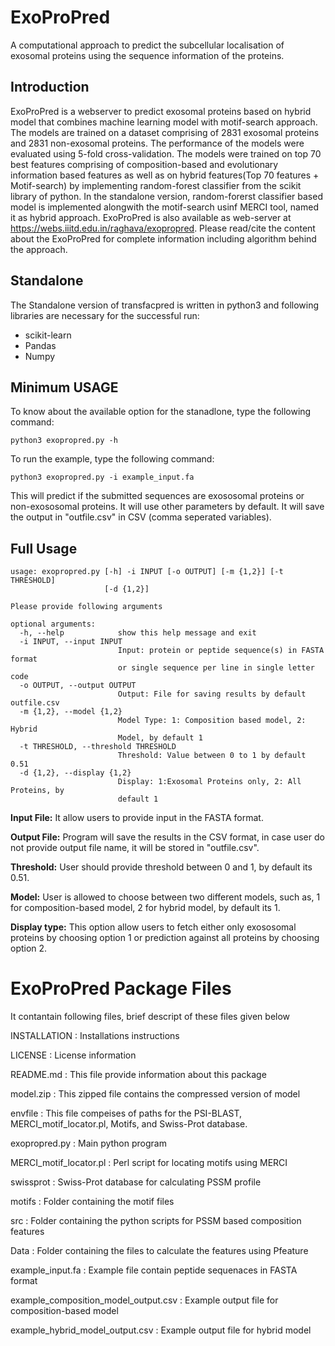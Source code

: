 # **ExoProPred**
A computational approach to predict the subcellular localisation of exosomal proteins using the sequence information of the proteins.
## Introduction
ExoProPred is a webserver to predict exosomal proteins based on hybrid model that combines machine learning model with motif-search approach. The models are trained on a dataset comprising of 2831 exosomal proteins and 2831 non-exosomal proteins. The performance of the models were evaluated using 5-fold cross-validation. The models were trained on top 70 best features comprising of composition-based and evolutionary information based features as well as on hybrid features(Top 70 features + Motif-search) by implementing random-forest classifier from the scikit library of python. In the standalone version, random-forerst classifier based model is implemented alongwith the motif-search usinf MERCI tool, named it as hybrid approach.
ExoProPred is also available as web-server at https://webs.iiitd.edu.in/raghava/exopropred. Please read/cite the content about the ExoProPred for complete information including algorithm behind the approach.

## Standalone
The Standalone version of transfacpred is written in python3 and following libraries are necessary for the successful run:
- scikit-learn
- Pandas
- Numpy

## Minimum USAGE
To know about the available option for the stanadlone, type the following command:
```
python3 exopropred.py -h
```
To run the example, type the following command:
```
python3 exopropred.py -i example_input.fa
```
This will predict if the submitted sequences are exososomal proteins or non-exososomal proteins. It will use other parameters by default. It will save the output in "outfile.csv" in CSV (comma seperated variables).

## Full Usage
```
usage: exopropred.py [-h] -i INPUT [-o OUTPUT] [-m {1,2}] [-t THRESHOLD]
                     [-d {1,2}]
```
```
Please provide following arguments

optional arguments:
  -h, --help            show this help message and exit
  -i INPUT, --input INPUT
                        Input: protein or peptide sequence(s) in FASTA format
                        or single sequence per line in single letter code
  -o OUTPUT, --output OUTPUT
                        Output: File for saving results by default outfile.csv
  -m {1,2}, --model {1,2}
                        Model Type: 1: Composition based model, 2: Hybrid
                        Model, by default 1
  -t THRESHOLD, --threshold THRESHOLD
                        Threshold: Value between 0 to 1 by default 0.51
  -d {1,2}, --display {1,2}
                        Display: 1:Exosomal Proteins only, 2: All Proteins, by
                        default 1
```

**Input File:** It allow users to provide input in the FASTA format.

**Output File:** Program will save the results in the CSV format, in case user do not provide output file name, it will be stored in "outfile.csv".

**Threshold:** User should provide threshold between 0 and 1, by default its 0.51.

**Model:** User is allowed to choose between two different models, such as, 1 for composition-based model, 2 for hybrid model, by default its 1.

**Display type:** This option allow users to fetch either only exososomal proteins by choosing option 1 or prediction against all proteins by choosing option 2.

ExoProPred Package Files
=========================
It contantain following files, brief descript of these files given below

INSTALLATION                              : Installations instructions

LICENSE                                   : License information

README.md                                 : This file provide information about this package

model.zip                                 : This zipped file contains the compressed version of model

envfile                                   : This file compeises of paths for the PSI-BLAST, MERCI_motif_locator.pl, Motifs, and Swiss-Prot database.

exopropred.py                             : Main python program

MERCI_motif_locator.pl                    : Perl script for locating motifs using MERCI

swissprot                                 : Swiss-Prot database for calculating PSSM profile

motifs                                    : Folder containing the motif files

src                                       : Folder containing the python scripts for PSSM based composition features

Data                                      : Folder containing the files to calculate the features using Pfeature

example_input.fa                          : Example file contain peptide sequenaces in FASTA format

example_composition_model_output.csv      : Example output file for composition-based model

example_hybrid_model_output.csv           : Example output file for hybrid model
